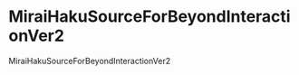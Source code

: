 MiraiHakuSourceForBeyondInteractionVer2
=======================================

MiraiHakuSourceForBeyondInteractionVer2
